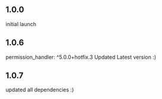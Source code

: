 ## 1.0.0

 initial launch

## 1.0.6

 permission_handler: ^5.0.0+hotfix.3 Updated Latest version :)

## 1.0.7

 updated all dependencies :)

